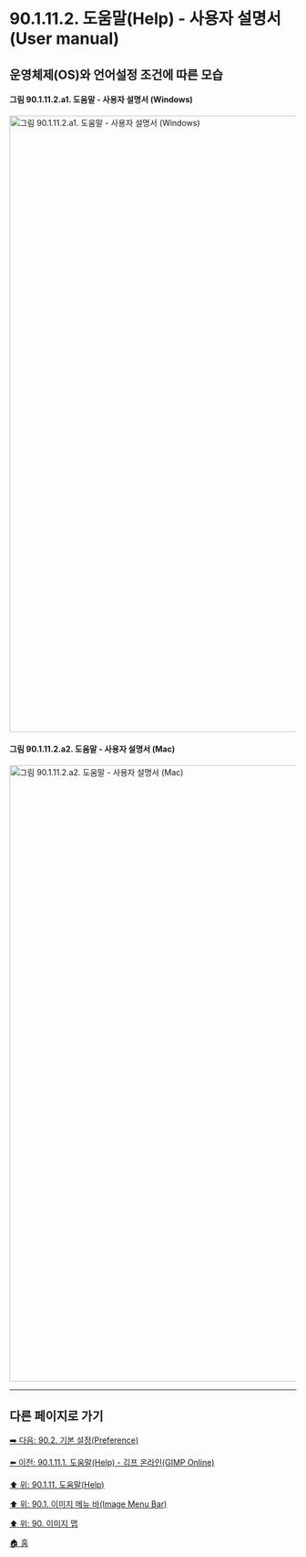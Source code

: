 # 90.1.11.2. 도움말(Help) - 사용자 설명서(User manual)
## 운영체제(OS)와 언어설정 조건에 따른 모습
#### 그림 90.1.11.2.a1. 도움말 - 사용자 설명서 (Windows)
<img width="1080" alt="그림 90.1.11.2.a1. 도움말 - 사용자 설명서 (Windows)" environment="Windows 10 GIMP 2.10.36" src="https://github.com/wonder13662/gimp/assets/15767104/d26b4638-8498-4389-a742-d4afe40d3b7a">

#### 그림 90.1.11.2.a2. 도움말 - 사용자 설명서 (Mac)
<img width="1080" alt="그림 90.1.11.2.a2. 도움말 - 사용자 설명서 (Mac)" environment="MacOS:Sonoma 14.2.1 GIMP 2.10.36" src="https://github.com/wonder13662/gimp/assets/15767104/53d951df-ac0f-49a6-9932-276b939ffd8c">

***

## 다른 페이지로 가기

[➡️ 다음: 90.2. 기본 설정(Preference)](./90-02-00-preference.md)

[⬅️ 이전: 90.1.11.1. 도움말(Help) - 김프 온라인(GIMP Online)](./90-01-11-01-gimp_online.md)

[⬆️ 위: 90.1.11. 도움말(Help)](./90-01-11-00-help.md)

[⬆️ 위: 90.1. 이미지 메뉴 바(Image Menu Bar)](./90-01-00-image-menu-bar.md)

[⬆️ 위: 90. 이미지 맵](./90-00-image-map.md)

[🏠 홈](./00-home.md)
